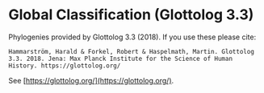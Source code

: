 # Global Classification (Glottolog 3.3)

Phylogenies provided by Glottolog 3.3 (2018). If you use these please cite:

```
Hammarström, Harald & Forkel, Robert & Haspelmath, Martin. Glottolog 3.3. 2018. Jena: Max Planck Institute for the Science of Human History. https://glottolog.org/
```

See  [https://glottolog.org/](https://glottolog.org/).

